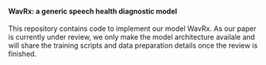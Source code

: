 #### WavRx: a generic speech health diagnostic model

This repository contains code to implement our model WavRx. As our paper is currently under review, we only make the model architecture availale and will share the training scripts and data preparation details once the review is finished.
